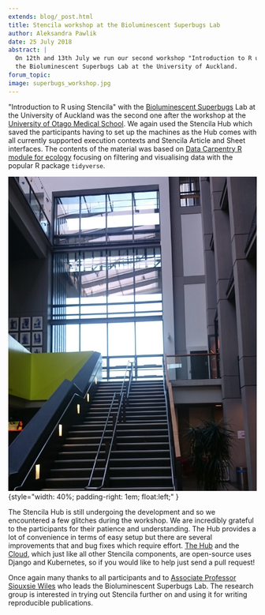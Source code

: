 ```yaml
---
extends: blog/_post.html
title: Stencila workshop at the Bioluminescent Superbugs Lab
author: Aleksandra Pawlik
date: 25 July 2018
abstract: |
  On 12th and 13th July we run our second workshop "Introduction to R using Stencila". The participants were researchers from the
  the Bioluminescent Superbugs Lab at the University of Auckland.
forum_topic:
image: superbugs_workshop.jpg
---
```


"Introduction to R using Stencila" with the [Bioluminescent Superbugs](http://www.superbugslab.org/) Lab at the University of Auckland was the second one after the workshop at the
[University of Otago Medical School](http://stenci.la/blog/2018-07-02-workshop-otago-university/). We again used the Stencila Hub which saved the participants
having to set up the machines as the Hub comes with all currently supported execution contexts and Stencila Article and Sheet interfaces.
The contents of the material was based on [Data Carpentry R module for ecology](http://www.datacarpentry.org/R-ecology-lesson/) focusing on
filtering and visualising data with the popular R package `tidyverse`.

![Workshop at Bioluminescent Superbugs](superbugs_workshop.jpg){style="width: 40%; padding-right: 1em; float:left;" }

The Stencila Hub is still undergoing the development and so we encountered a few glitches during the workshop. We are incredibly grateful to the
participants for their patience and understanding. The Hub provides a lot of convenience in terms of easy setup but there are several improvements that
and bug fixes which require effort. [The Hub](https://github.com/stencila/hub) and the [Cloud](https://github.com/stencila/cloud), which just like all other Stencila components, are open-source uses Django and Kubernetes, so if you would like to help
just send a pull request!

Once again many thanks to all participants and to [Associate Professor Siouxsie Wiles](http://siouxsiew.blogspot.com/) who leads the Bioluminescent Superbugs Lab. The research group is
interested in trying out Stencila further on and using it for writing reproducible publications.
